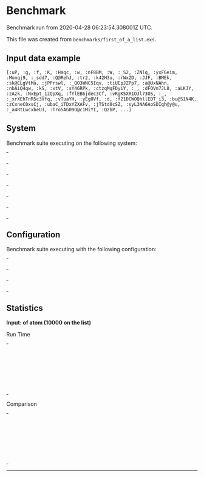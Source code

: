 # Benchmark

Benchmark run from 2020-04-28 06:23:54.308001Z UTC.

This file was created from `benchmarks/first_of_a_list.exs`.

## Input data example

    [:uP, :g, :f, :K, :Haqc, :w, :nF8BM, :W, :_S2, :ZNlq, :yxFGeim, :Monqj9, :_sdd7, :Q@RehJ, :tr2, :k42H3u, :rWxZD, :JJF, :BMEk, :sk@ELgVtMa, :jPPrswl, :_QO3WNC5Iqv, :tiUEpJZPp7, :a@UxNAhn, :nbAiQ4qw, :kS, :xtV, :sY46RPk, :ctzqMqFDyiY, :_, :dFOVm7JL8, :aLKJY, :zAzk, :NxEpt_1zQpXq, :fYlEB6jdec3Cf, :vRgK5XR1OJl73OS, :_, :_xrXEhTnR5c3Vfq, :vTuaYH, :yEgOVf, :d, :f21DCWOQhllEDT_i3, :bu@S1N4K, :zCxneC0xsCj, :ubaC_iTDxYZXAFv, :jTStd0cSZ, :syL3NA6AoSDIqh@y@u, :_a4RtLwcxbeU3, :Tro5AG09O@c1MiYI, :QzbP, ...]

## System

Benchmark suite executing on the following system:

<table style="width: 1%">
  <tr>
    <th style="width: 1%; white-space: nowrap">Operating System</th>
    <td>macOS</td>
  </tr><tr>
    <th style="white-space: nowrap">CPU Information</th>
    <td style="white-space: nowrap">Intel(R) Core(TM) i5-9600K CPU @ 3.70GHz</td>
  </tr><tr>
    <th style="white-space: nowrap">Number of Available Cores</th>
    <td style="white-space: nowrap">6</td>
  </tr><tr>
    <th style="white-space: nowrap">Available Memory</th>
    <td style="white-space: nowrap">32 GB</td>
  </tr><tr>
    <th style="white-space: nowrap">Elixir Version</th>
    <td style="white-space: nowrap">1.10.3</td>
  </tr><tr>
    <th style="white-space: nowrap">Erlang Version</th>
    <td style="white-space: nowrap">22.3.3</td>
  </tr>
</table>

## Configuration

Benchmark suite executing with the following configuration:

<table style="width: 1%">
  <tr>
    <th style="width: 1%">:time</th>
    <td style="white-space: nowrap">5 s</td>
  </tr><tr>
    <th>:parallel</th>
    <td style="white-space: nowrap">1</td>
  </tr><tr>
    <th>:warmup</th>
    <td style="white-space: nowrap">2 s</td>
  </tr>
</table>

## Statistics


__Input: of atom (10000 on the list)__

Run Time
<table style="width: 1%">
  <tr>
    <th>Name</th>
    <th style="text-align: right">IPS</th>
    <th style="text-align: right">Average</th>
    <th style="text-align: right">Devitation</th>
    <th style="text-align: right">Median</th>
    <th style="text-align: right">99th&nbsp;%</th>
  </tr>
  <tr>
    <td style="white-space: nowrap">`List.first/1`</td>
    <td style="white-space: nowrap; text-align: right">8.89 M</td>
    <td style="white-space: nowrap; text-align: right">112.46 ns</td>
    <td style="white-space: nowrap; text-align: right">±1248.67%</td>
    <td style="white-space: nowrap; text-align: right">0 ns</td>
    <td style="white-space: nowrap; text-align: right">1000 ns</td>
  </tr>
  <tr>
    <td style="white-space: nowrap">pattern match</td>
    <td style="white-space: nowrap; text-align: right">8.86 M</td>
    <td style="white-space: nowrap; text-align: right">112.84 ns</td>
    <td style="white-space: nowrap; text-align: right">±816.76%</td>
    <td style="white-space: nowrap; text-align: right">0 ns</td>
    <td style="white-space: nowrap; text-align: right">1000 ns</td>
  </tr>
  <tr>
    <td style="white-space: nowrap">`Kernel.hd/1`</td>
    <td style="white-space: nowrap; text-align: right">8.85 M</td>
    <td style="white-space: nowrap; text-align: right">112.95 ns</td>
    <td style="white-space: nowrap; text-align: right">±844.30%</td>
    <td style="white-space: nowrap; text-align: right">0 ns</td>
    <td style="white-space: nowrap; text-align: right">1000 ns</td>
  </tr>
  <tr>
    <td style="white-space: nowrap">`Enum.at/2`</td>
    <td style="white-space: nowrap; text-align: right">6.32 M</td>
    <td style="white-space: nowrap; text-align: right">158.25 ns</td>
    <td style="white-space: nowrap; text-align: right">±7638.76%</td>
    <td style="white-space: nowrap; text-align: right">0 ns</td>
    <td style="white-space: nowrap; text-align: right">1000 ns</td>
  </tr>
</table>
Comparison
<table style="width: 1%">
  <tr>
    <th>Name</th>
    <th style="text-align: right">IPS</th>
    <th style="text-align: right">Slower</th>
  <tr>
    <td style="white-space: nowrap">`List.first/1`</td>
    <td style="white-space: nowrap;text-align: right">8.89 M</td>
    <td>&nbsp;</td>
  </tr>
  <tr>
    <td style="white-space: nowrap">pattern match</td>
    <td style="white-space: nowrap; text-align: right">8.86 M</td>
    <td style="white-space: nowrap; text-align: right">1.0x</td>
  </tr>
  <tr>
    <td style="white-space: nowrap">`Kernel.hd/1`</td>
    <td style="white-space: nowrap; text-align: right">8.85 M</td>
    <td style="white-space: nowrap; text-align: right">1.0x</td>
  </tr>
  <tr>
    <td style="white-space: nowrap">`Enum.at/2`</td>
    <td style="white-space: nowrap; text-align: right">6.32 M</td>
    <td style="white-space: nowrap; text-align: right">1.41x</td>
  </tr>
</table>
<hr/>
